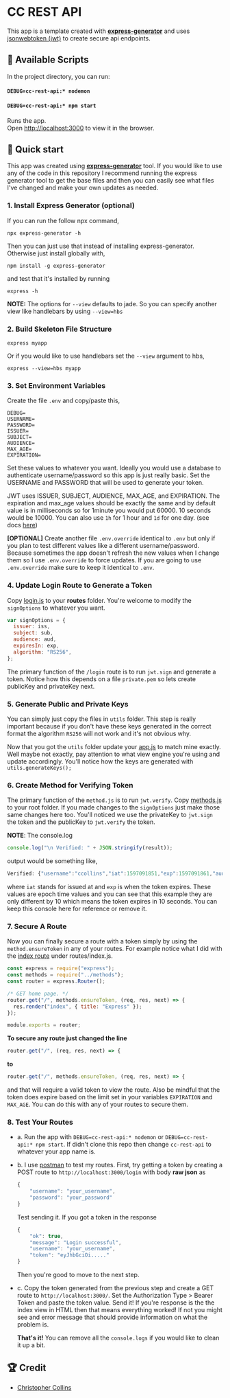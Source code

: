 # CC REST API

This app is a template created with **[express-generator](https://expressjs.com/en/starter/generator.html)** and uses [jsonwebtoken (jwt)](https://www.npmjs.com/package/jsonwebtoken) to create secure api endpoints.

## 💫 Available Scripts

In the project directory, you can run:

#### `DEBUG=cc-rest-api:* nodemon`

#### `DEBUG=cc-rest-api:* npm start`

Runs the app.<br />
Open [http://localhost:3000](http://localhost:3000) to view it in the browser.

## 🚀 Quick start

This app was created using **[express-generator](https://expressjs.com/en/starter/generator.html)** tool. If you would like to use any of the code in this repository I recommend running the express generator tool to get the base files and then you can easily see what files I've changed and make your own updates as needed.

### 1. **Install Express Generator** (optional)

If you can run the follow npx command,

```shell
npx express-generator -h
```

Then you can just use that instead of installing express-generator. Otherwise just install globally with,

```shell
npm install -g express-generator
```

and test that it's installed by running

```shell
express -h
```

**NOTE:** The options for `--view` defaults to jade. So you can specify another view like handlebars by using `--view=hbs`

### 2. **Build Skeleton File Structure**

```shell
express myapp
```

Or if you would like to use handlebars set the `--view` argument to hbs,

```shell
express --view=hbs myapp
```

### 3. **Set Environment Variables**

Create the file `.env` and copy/paste this,

```shell
DEBUG=
USERNAME=
PASSWORD=
ISSUER=
SUBJECT=
AUDIENCE=
MAX_AGE=
EXPIRATION=
```

Set these values to whatever you want. Ideally you would use a database to authenticate username/password so this app is just really basic. Set the USERNAME and PASSWORD that will be used to generate your token.

JWT uses ISSUER, SUBJECT, AUDIENCE, MAX_AGE, and EXPIRATION. The expiration and max_age values should be exactly the same and by default value is in milliseconds so for 1minute you would put 60000. 10 seconds would be 10000. You can also use `1h` for 1 hour and `1d` for one day. (see docs [here](https://www.npmjs.com/package/jsonwebtoken))

**[OPTIONAL]** Create another file `.env.override` identical to `.env` but only if you plan to test different values like a different username/password. Because sometimes the app doesn't refresh the new values when I change them so I use `.env.override` to force updates. If you are going to use `.env.override` make sure to keep it identical to `.env`.

### 4. **Update Login Route to Generate a Token**

Copy [login.js](routes/login.js) to your **routes** folder.
You're welcome to modify the `signOptions` to whatever you want.

```javascript
var signOptions = {
  issuer: iss,
  subject: sub,
  audience: aud,
  expiresIn: exp,
  algorithm: "RS256",
};
```

The primary function of the `/login` route is to run `jwt.sign` and generate a token. Notice how this depends on a file `private.pem` so lets create publicKey and privateKey next.

### 5. **Generate Public and Private Keys**

You can simply just copy the files in `utils` folder. This step is really important because if you don't have these keys generated in the correct format the algorithm `RS256` will not work and it's not obvious why.

Now that you got the `utils` folder update your [app.js](app.js) to match mine exactly. Well maybe not exactly, pay attention to what view engine you're using and update accordingly. You'll notice how the keys are generated with `utils.generateKeys();`

### 6. **Create Method for Verifying Token**

The primary function of the `method.js` is to run `jwt.verify`. Copy [methods.js](methods.js) to your root folder. If you made changes to the `signOptions` just make those same changes here too. You'll noticed we use the privateKey to `jwt.sign` the token and the publicKey to `jwt.verify` the token.

**NOTE**: The console.log

```javascript
console.log("\n Verified: " + JSON.stringify(result));
```

output would be something like,

```javascript
Verified: {"username":"ccollins","iat":1597091851,"exp":1597091861,"aud":"https://ccollins.io","iss":"christopher","sub":"chris@ccollins.io"}
```

where `iat` stands for issued at and `exp` is when the token expires. These values are epoch time values and you can see that this example they are only different by 10 which means the token expires in 10 seconds. You can keep this console here for reference or remove it.

### 7. **Secure A Route**

Now you can finally secure a route with a token simply by using the `method.ensureToken` in any of your routes. For example notice what I did with the [index route](routes/index.js) under routes/index.js.

```javascript
const express = require("express");
const methods = require("../methods");
const router = express.Router();

/* GET home page. */
router.get("/", methods.ensureToken, (req, res, next) => {
  res.render("index", { title: "Express" });
});

module.exports = router;
```

**To secure any route just changed the line**

```javascript
router.get("/", (req, res, next) => {
```

**to**

```javascript
router.get("/", methods.ensureToken, (req, res, next) => {
```

and that will require a valid token to view the route. Also be mindful that the token does expire based on the limit set in your variables `EXPIRATION` and `MAX_AGE`. You can do this with any of your routes to secure them.

### 8. **Test Your Routes**

- a. Run the app with `DEBUG=cc-rest-api:* nodemon` or `DEBUG=cc-rest-api:* npm start`. If didn't clone this repo then change `cc-rest-api` to whatever your app name is.

- b. I use [postman](https://www.postman.com) to test my routes. First, try getting a token by creating a POST route to `http://localhost:3000/login` with body **raw json** as

  ```javascript
  {
      "username": "your_username",
      "password": "your_password"
  }
  ```

  Test sending it. If you got a token in the response

  ```javascript
  {
      "ok": true,
      "message": "Login successful",
      "username": "your_username",
      "token": "eyJhbGciOi....."
  }
  ```

  Then you're good to move to the next step.

- c. Copy the token generated from the previous step and create a GET route to `http://localhost:3000/`. Set the Authorization Type > Bearer Token and paste the token value. Send it! If you're response is the the index view in HTML then that means everything worked! If not you might see and error message that should provide information on what the problem is.

  **That's it!** You can remove all the `console.logs` if you would like to clean it up a bit.

## 🏆 Credit

- [Christopher Collins](https://ccollins.io)
